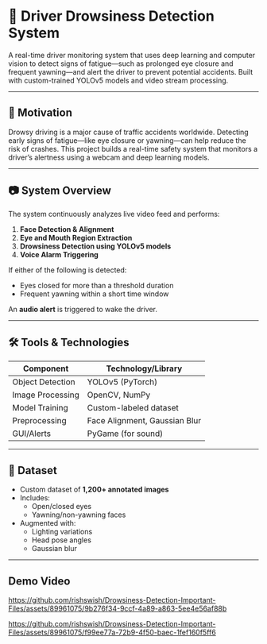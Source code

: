 # 🛑 Driver Drowsiness Detection System

A real-time driver monitoring system that uses deep learning and computer vision to detect signs of fatigue—such as prolonged eye closure and frequent yawning—and alert the driver to prevent potential accidents. Built with custom-trained YOLOv5 models and video stream processing.

---

## 🚗 Motivation

Drowsy driving is a major cause of traffic accidents worldwide. Detecting early signs of fatigue—like eye closure or yawning—can help reduce the risk of crashes. This project builds a real-time safety system that monitors a driver’s alertness using a webcam and deep learning models.

---

## 📷 System Overview

The system continuously analyzes live video feed and performs:

1. **Face Detection & Alignment**
2. **Eye and Mouth Region Extraction**
3. **Drowsiness Detection using YOLOv5 models**
4. **Voice Alarm Triggering**

If either of the following is detected:
- Eyes closed for more than a threshold duration
- Frequent yawning within a short time window

An **audio alert** is triggered to wake the driver.

---

## 🛠️ Tools & Technologies

| Component             | Technology/Library     |
|----------------------|------------------------|
| Object Detection      | YOLOv5 (PyTorch)       |
| Image Processing      | OpenCV, NumPy          |
| Model Training        | Custom-labeled dataset |
| Preprocessing         | Face Alignment, Gaussian Blur |
| GUI/Alerts            | PyGame (for sound)     |

---

## 🧪 Dataset

- Custom dataset of **1,200+ annotated images**
- Includes:
  - Open/closed eyes
  - Yawning/non-yawning faces
- Augmented with:
  - Lighting variations
  - Head pose angles
  - Gaussian blur

---



## Demo Video

https://github.com/rishswish/Drowsiness-Detection-Important-Files/assets/89961075/9b276f34-9ccf-4a89-a863-5ee4e56af88b


https://github.com/rishswish/Drowsiness-Detection-Important-Files/assets/89961075/f99ee77a-72b9-4f50-baec-1fef160f5ff6

